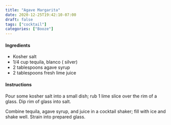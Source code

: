```yaml
---
title: "Agave Margarita"
date: 2020-12-25T19:42:10-07:00
draft: false
tags: ["cocktail"]
categories: ["Booze"]
---
```


#### Ingredients
- Kosher salt
- 1/4 cup tequila, blanco ( silver)
- 2 tablespoons agave syrup
- 2 tablespoons fresh lime juice

#### Instructions
Pour some kosher salt into a small dish; rub 1 lime slice over the rim of a glass.  Dip rim of glass into salt.  

Combine tequila, agave syrup, and juice in a cocktail shaker; fill with ice and shake well.  Strain into prepared glass. 